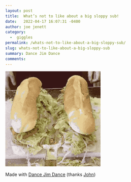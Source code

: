 ```yaml
---
layout: post
title:  What’s not to like about a big sloppy sub!
date:   2022-04-17 16:07:31 -0400
author: joe jenett
category:
  -  giggles
permalink: /whats-not-to-like-about-a-big-sloppy-sub/
slug: whats-not-to-like-about-a-big-sloppy-sub
summary: Dance Jim Dance
comments: 
---
```

<p><img src="/images/dancing-jim.gif" alt="" width="300"></p>
<p>Made with <a href="https://johnjohnston.info/oddsandends/dancingjim/">Dance Jim Dance</a> (thanks <a href="https://johnjohnston.info/blog/tdc3742/">John</a>)</p>

<a style="display:none;" href="https://brid.gy/publish/twitter"><small>(cross-posted to twitter)</small></a>
<data class="p-bridgy-omit-link" value="false"></data>